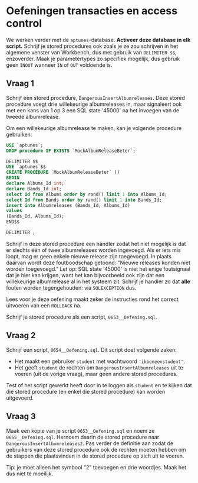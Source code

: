 # Oefeningen transacties en access control

We werken verder met de `aptunes`-database. **Activeer deze database in elk script.** Schrijf je stored procedures ook zoals je ze zou schrijven in het algemene venster van Workbench, dus met gebruik van `DELIMITER $$`, enzoverder. Maak je parametertypes zo specifiek mogelijk, dus gebruik geen `INOUT` wanneer `IN` of `OUT` voldoende is.

## Vraag 1

Schrijf een stored procedure, `DangerousInsertAlbumreleases`. Deze stored procedure voegt drie willekeurige albumreleases in, maar signaleert ook met een kans van 1 op 3 een SQL state '45000' na het invoegen van de tweede albumrelease.

Om een willekeurige albumrelease te maken, kan je volgende procedure gebruiken:

```sql
USE `aptunes`;
DROP procedure IF EXISTS `MockAlbumReleaseBeter`;

DELIMITER $$
USE `aptunes`$$
CREATE PROCEDURE `MockAlbumReleaseBeter` ()
BEGIN
declare Albums_Id int;
declare Bands_Id int;
select Id from Albums order by rand() limit 1 into Albums_Id;
select Id from Bands order by rand() limit 1 into Bands_Id;
insert into Albumreleases (Bands_Id, Albums_Id)
values
(Bands_Id, Albums_Id);
END$$

DELIMITER ;


```

Schrijf in deze stored procedure een handler zodat het niet mogelijk is dat er slechts één of twee albumreleases worden ingevoegd. Als er iets mis loopt, mag er geen enkele nieuwe release zijn toegevoegd. In plaats daarvan wordt deze foutboodschap getoond: "Nieuwe releases konden niet worden toegevoegd." Let op: SQL state '45000' is niet het enige foutsignaal dat je hier kan krijgen, want het kan bijvoorbeeld ook zijn dat een willekeurige albumrelease al in het systeem zit. Schrijf je handler zo dat **alle** fouten worden tegengehouden: via `SQLEXCEPTION` dus.

Lees voor je deze oefening maakt zeker de instructies rond het correct uitvoeren van een `ROLLBACK` na.

Schrijf je stored procedure als een script, `0653__Oefening.sql`.

## Vraag 2

Schrijf een script, `0654__Oefening.sql`. Dit script doet volgende zaken:

* Het maakt een gebruiker `student` met wachtwoord `'ikbeneenstudent'`.
* Het geeft `student` de rechten om `DangerousInsertAlbumreleases` uit te voeren (uit de vorige vraag), maar geen andere stored procedures.

Test of het script gewerkt heeft door in te loggen als `student` en te kijken dat die stored procedure (en enkel die stored procedure) kan worden uitgevoerd.

## Vraag 3

Maak een kopie van je script `0653__Oefening.sql` en noem ze `0655__Oefening.sql`. Hernoem daarin de stored procedure naar `DangerousInsertAlbumreleases2`. Pas verder de definitie aan zodat de gebruikers van deze stored procedure ook de rechten moeten hebben om de stappen die plaatsvinden in de stored procedure op zich uit te voeren.

Tip: je moet alleen het symbool "2" toevoegen en drie woordjes. Maak het dus niet te moeilijk.
